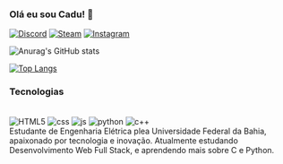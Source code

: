 
### Olá eu sou Cadu! 👋

[![Discord](https://img.shields.io/badge/Discord-7289DA?style=for-the-badge&logo=discord&logoColor=white)](https://discord.gg/2UVUMrzDWq)
[![Steam](https://img.shields.io/badge/Steam-000000?style=for-the-badge&logo=steam&logoColor=white)](https://steamcommunity.com/id/cadiviiiiiiiiiiis/)
[![Instagram](https://img.shields.io/badge/Instagram-E4405F?style=for-the-badge&logo=instagram&logoColor=white)](https://www.instagram.com/educarl0s/)

![Anurag's GitHub stats](https://github-readme-stats.vercel.app/api?username=VoIkmer&show_icons=true&theme=tokyonight)

[![Top Langs](https://github-readme-stats.vercel.app/api/top-langs/?username=VoIkmer&layout=compact)](https://github.com/anuraghazra/github-readme-stats)

### Tecnologias

<div style = "display: inline-block"><br/>
<img align="center" alt="HTML5" src="https://img.shields.io/badge/HTML5-E34F26?style=for-the-badge&logo=html5&logoColor=white" />
<img align="center" alt="css" src="https://img.shields.io/badge/CSS3-1572B6?style=for-the-badge&logo=css3&logoColor=white" />
<img align="center" alt="js" src="https://img.shields.io/badge/JavaScript-F7DF1E?style=for-the-badge&logo=javascript&logoColor=black" />
<img align="center" alt="python" src="https://img.shields.io/badge/Python-14354C?style=for-the-badge&logo=python&logoColor=white" />
<img align="center" alt="c++" src="https://img.shields.io/badge/C%2B%2B-00599C?style=for-the-badge&logo=c%2B%2B&logoColor=white" />
</div>

<br/>
Estudante de Engenharia Elétrica plea Universidade Federal da Bahia, apaixonado por tecnologia e inovação. Atualmente estudando Desenvolvimento Web Full Stack, e aprendendo mais sobre C e Python.
